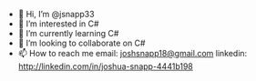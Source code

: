 - 👋 Hi, I’m @jsnapp33
- 👀 I’m interested in C#
- 🌱 I’m currently learning C#
- 💞️ I’m looking to collaborate on C#
- 📫 How to reach me email: joshsnapp18@gmail.com linkedin: http://linkedin.com/in/joshua-snapp-4441b198

<!---
jsnapp33/jsnapp33 is a ✨ special ✨ repository because its `README.md` (this file) appears on your GitHub profile.
You can click the Preview link to take a look at your changes.
--->
